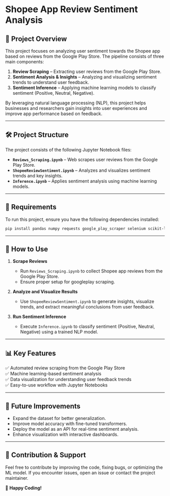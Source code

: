 # Shopee App Review Sentiment Analysis

## 📌 Project Overview
This project focuses on analyzing user sentiment towards the Shopee app based on reviews from the Google Play Store. The pipeline consists of three main components:

1. **Review Scraping** – Extracting user reviews from the Google Play Store.
2. **Sentiment Analysis & Insights** – Analyzing and visualizing sentiment trends to understand user feedback.
3. **Sentiment Inference** – Applying machine learning models to classify sentiment (Positive, Neutral, Negative).

By leveraging natural language processing (NLP), this project helps businesses and researchers gain insights into user experiences and improve app performance based on feedback.

---

## 🛠 Project Structure
The project consists of the following Jupyter Notebook files:

- **`Reviews_Scraping.ipynb`** – Web scrapes user reviews from the Google Play Store.
- **`ShopeeReviewSentiment.ipynb`** – Analyzes and visualizes sentiment trends and key insights.
- **`Inference.ipynb`** – Applies sentiment analysis using machine learning models.

---

## 🔧 Requirements
To run this project, ensure you have the following dependencies installed:

```bash
pip install pandas numpy requests google_play_scraper selenium scikit-learn matplotlib seaborn
```


---

## 📂 How to Use
1. **Scrape Reviews**
   - Run `Reviews_Scraping.ipynb` to collect Shopee app reviews from the Google Play Store.
   - Ensure proper setup for googleplay scraping.

2. **Analyze and Visualize Results**
   - Use `ShopeeReviewSentiment.ipynb` to generate insights, visualize trends, and extract meaningful conclusions from user feedback.

3. **Run Sentiment Inference**
   - Execute `Inference.ipynb` to classify sentiment (Positive, Neutral, Negative) using a trained NLP model.

---

## 📊 Key Features
✅ Automated review scraping from the Google Play Store  
✅ Machine learning-based sentiment analysis  
✅ Data visualization for understanding user feedback trends  
✅ Easy-to-use workflow with Jupyter Notebooks  

---

## 📌 Future Improvements
- Expand the dataset for better generalization.
- Improve model accuracy with fine-tuned transformers.
- Deploy the model as an API for real-time sentiment analysis.
- Enhance visualization with interactive dashboards.

---

## 🤝 Contribution & Support
Feel free to contribute by improving the code, fixing bugs, or optimizing the ML model. If you encounter issues, open an issue or contact the project maintainer.

🚀 **Happy Coding!**

